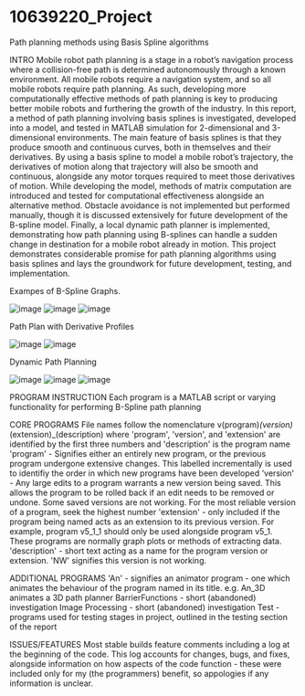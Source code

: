 # 10639220_Project
Path planning methods using Basis Spline algorithms

INTRO
Mobile robot path planning is a stage in a robot’s navigation process where a collision-free path is determined autonomously through a known environment. All mobile robots require a navigation system, and so all mobile robots require path planning. As such, developing more computationally effective methods of path planning is key to producing better mobile robots and furthering the growth of the industry. In this report, a method of path planning involving basis splines is investigated, developed into a model, and tested in MATLAB simulation for 2-dimensional and 3-dimensional environments. The main feature of basis splines is that they produce smooth and continuous curves, both in themselves and their derivatives. By using a basis spline to model a mobile robot’s trajectory, the derivatives of motion along that trajectory will also be smooth and continuous, alongside any motor torques required to meet those derivatives of motion. While developing the model, methods of matrix computation are introduced and tested for computational effectiveness alongside an alternative method. Obstacle avoidance is not implemented but performed manually, though it is discussed extensively for future development of the B-spline model. Finally, a local dynamic path planner is implemented, demonstrating how path planning using B-splines can handle a sudden change in destination for a mobile robot already in motion. This project demonstrates considerable promise for path planning algorithms using basis splines and lays the groundwork for future development, testing, and implementation.

Exampes of B-Spline Graphs.

![image](https://github.com/Oxforddd/10639220_Project/assets/168731712/982bd3b7-19bd-4085-99ab-fe839cb2a009)
![image](https://github.com/Oxforddd/10639220_Project/assets/168731712/d38e288d-6d8b-44ae-a7cb-5826eb3ab4c9)
![image](https://github.com/Oxforddd/10639220_Project/assets/168731712/2f07de4d-952a-4b10-8595-38ce2f89ba73)

Path Plan with Derivative Profiles

![image](https://github.com/Oxforddd/10639220_Project/assets/168731712/652a0512-a20d-44e5-a225-502229fcdf5b)
![image](https://github.com/Oxforddd/10639220_Project/assets/168731712/dcb2354d-2d5b-450b-8d22-7115cf7c48fb)

Dynamic Path Planning

![image](https://github.com/Oxforddd/10639220_Project/assets/168731712/a4b63f1a-04b4-41a1-9863-c1870e0374b3)
![image](https://github.com/Oxforddd/10639220_Project/assets/168731712/d35b174b-d4fc-48f5-9abb-95dccd49ae5a)
![image](https://github.com/Oxforddd/10639220_Project/assets/168731712/43bdd6d0-9fd3-4236-b990-831d9ebc90f4)

PROGRAM INSTRUCTION
Each program is a MATLAB script or varying functionality for performing B-Spline path planning

CORE PROGRAMS
File names follow the nomenclature v(program)_(version)_(extension)_(description) where 'program', 'version', and 'extension' are identified by the first three numbers and 'description' is the program name
'program' - Signifies either an entirely new program, or the previous program undergone extensive changes. This labelled incrementally is used to identifiy the order in which new programs have been developed
'version' - Any large edits to a program warrants a new version being saved. This allows the program to be rolled back if an edit needs to be removed or undone. Some saved versions are not working. For the most reliable version of a program, seek the highest number
'extension' - only included if the program being named acts as an extension to its previous version. For example, program v5_1_1 should only be used alongside program v5_1. These programs are normally graph plots or methods of extracting data.
'description' - short text acting as a name for the program version or extension. 'NW' signifies this version is not working.

ADDITIONAL PROGRAMS
'An' - signifies an animator program - one which animates the behaviour of the program named in its title. e.g. An_3D animates a 3D path planner
BarrierFunctions - short (abandoned) investigation
Image Processing - short (abandoned) investigation
Test - programs used for testing stages in project, outlined in the testing section of the report

ISSUES/FEATURES
Most stable builds feature comments including a log at the beginning of the code. This log accounts for changes, bugs, and fixes, alongside information on how aspects of the code function - these were included only for my (the programmers) benefit, so appologies if any information is unclear.





